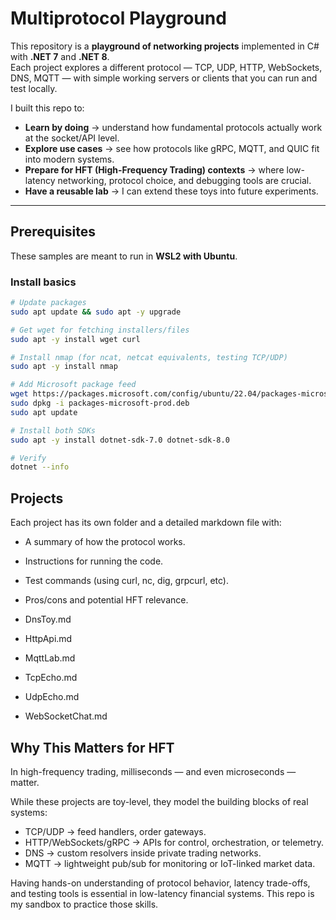 #  Multiprotocol Playground

This repository is a **playground of networking projects** implemented in C# with **.NET 7** and **.NET 8**.  
Each project explores a different protocol — TCP, UDP, HTTP, WebSockets, DNS, MQTT — with simple working servers or clients that you can run and test locally.  

I built this repo to:  
- **Learn by doing** → understand how fundamental protocols actually work at the socket/API level.  
- **Explore use cases** → see how protocols like gRPC, MQTT, and QUIC fit into modern systems.  
- **Prepare for HFT (High-Frequency Trading) contexts** → where low-latency networking, protocol choice, and debugging tools are crucial.  
- **Have a reusable lab** → I can extend these toys into future experiments.  

---

##  Prerequisites

These samples are meant to run in **WSL2 with Ubuntu**.  

### Install basics
```bash
# Update packages
sudo apt update && sudo apt -y upgrade

# Get wget for fetching installers/files
sudo apt -y install wget curl

# Install nmap (for ncat, netcat equivalents, testing TCP/UDP)
sudo apt -y install nmap

# Add Microsoft package feed
wget https://packages.microsoft.com/config/ubuntu/22.04/packages-microsoft-prod.deb -O packages-microsoft-prod.deb
sudo dpkg -i packages-microsoft-prod.deb
sudo apt update

# Install both SDKs
sudo apt -y install dotnet-sdk-7.0 dotnet-sdk-8.0

# Verify
dotnet --info
```

## Projects

Each project has its own folder and a detailed markdown file with:
- A summary of how the protocol works.
- Instructions for running the code.
- Test commands (using curl, nc, dig, grpcurl, etc).
- Pros/cons and potential HFT relevance.

- DnsToy.md
- HttpApi.md
- MqttLab.md
- TcpEcho.md
- UdpEcho.md
- WebSocketChat.md

## Why This Matters for HFT

In high-frequency trading, milliseconds — and even microseconds — matter.

While these projects are toy-level, they model the building blocks of real systems:

- TCP/UDP → feed handlers, order gateways.
- HTTP/WebSockets/gRPC → APIs for control, orchestration, or telemetry.
- DNS → custom resolvers inside private trading networks.
- MQTT → lightweight pub/sub for monitoring or IoT-linked market data.

Having hands-on understanding of protocol behavior, latency trade-offs, and testing tools is essential in low-latency financial systems. This repo is my sandbox to practice those skills.
